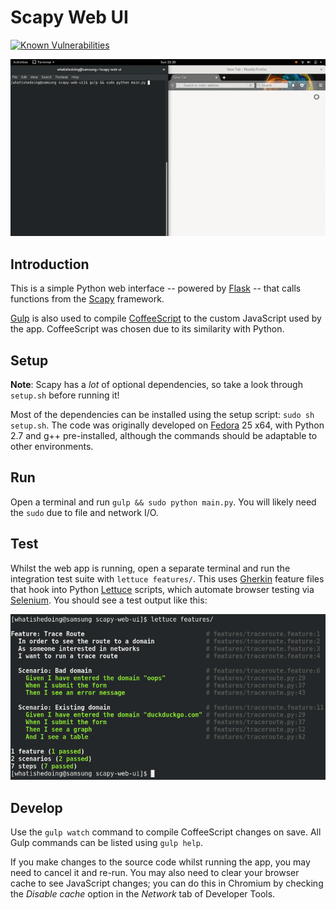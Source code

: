 # Scapy Web UI

[![Known Vulnerabilities](https://snyk.io/test/github/WhatIsHeDoing/ScapyWebUI/badge.svg)](https://snyk.io/test/github/WhatIsHeDoing/ScapyWebUI)

![Video](demo/scapy-web-ui.gif)

## Introduction
This is a simple Python web interface -- powered by [Flask][flask] -- that calls functions from the [Scapy][scapy] framework.

[Gulp][gulp] is also used to compile [CoffeeScript][coffeescript] to the custom JavaScript used by the app. CoffeeScript was chosen due to its similarity with Python.

## Setup
**Note**: Scapy has a _lot_ of optional dependencies, so take a look through `setup.sh` before running it!

Most of the dependencies can be installed using the setup script: `sudo sh setup.sh`. The code was originally developed on [Fedora][fedora] 25 x64, with Python 2.7 and g++ pre-installed, although the commands should be adaptable to other environments.

## Run
Open a terminal and run `gulp && sudo python main.py`. You will likely need the `sudo` due to file and network I/O.

## Test

Whilst the web app is running, open a separate terminal and run the integration test suite with `lettuce features/`. This uses [Gherkin][gherkin] feature files that hook into Python [Lettuce][lettuce] scripts, which automate browser testing via [Selenium][selenium]. You should see a test output like this:

![Tests](demo/lettuce-selenium-tests.png)

## Develop
Use the `gulp watch` command to compile CoffeeScript changes on save. All Gulp commands can be listed using `gulp help`.

If you make changes to the source code whilst running the app, you may need to cancel it and re-run. You may also need to clear your browser cache to see JavaScript changes; you can do this in Chromium by checking the _Disable cache_ option in the _Network_ tab of Developer Tools.

[coffeescript]: http://coffeescript.org/
[fedora]: https://getfedora.org/
[flask]: http://flask.pocoo.org/ "Welcome | Flask (A Python Microframework)"
[gherkin]: https://cucumber.io/docs/reference#gherkin "Reference - Cucumber"
[lettuce]: http://lettuce.it/
[gulp]: https://gulpjs.com/ "gulp.js"
[scapy]: http://secdev.org/projects/scapy/
[selenium]: http://selenium-python.readthedocs.io/ "Selenium with Python"
